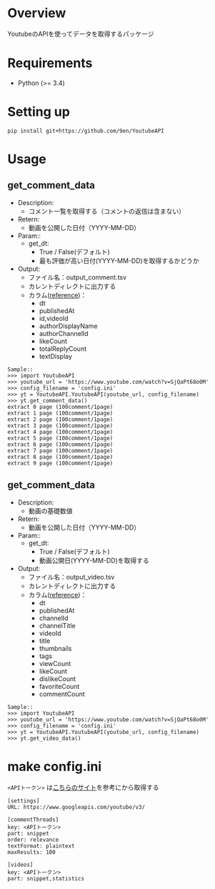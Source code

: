 # Overview
YoutubeのAPIを使ってデータを取得するパッケージ

# Requirements

* Python (>= 3.4)

# Setting up
```
pip install git+https://github.com/9en/YoutubeAPI
```

# Usage
## get_comment_data
* Description:
    * コメント一覧を取得する（コメントの返信は含まない）
* Retern:
    * 動画を公開した日付（YYYY-MM-DD）
* Param::
    * get_dt:
        * True / False(デフォルト)
        * 最も評価が高い日付(YYYY-MM-DD)を取得するかどうか
* Output:
    * ファイル名：output_comment.tsv
    * カレントディレクトに出力する
    * カラム([reference](https://developers.google.com/youtube/v3/docs/comments))：
        * dt
        * publishedAt
        * id,videoId
        * authorDisplayName
        * authorChannelId
        * likeCount
        * totalReplyCount
        * textDisplay

```
Sample::
>>> import YoutubeAPI
>>> youtube_url = 'https://www.youtube.com/watch?v=SjQaPt68o0M'
>>> config_filename = 'config.ini'
>>> yt = YoutubeAPI.YoutubeAPI(youtube_url, config_filename)
>>> yt.get_comment_data()
extract 0 page (100comment/1page)
extract 1 page (100comment/1page)
extract 2 page (100comment/1page)
extract 3 page (100comment/1page)
extract 4 page (100comment/1page)
extract 5 page (100comment/1page)
extract 6 page (100comment/1page)
extract 7 page (100comment/1page)
extract 8 page (100comment/1page)
extract 9 page (100comment/1page)
```


## get_comment_data
* Description:
    * 動画の基礎数値
* Retern:
    * 動画を公開した日付（YYYY-MM-DD）
* Param::
    * get_dt:
        * True / False(デフォルト)
        * 動画公開日(YYYY-MM-DD)を取得する
* Output:
    * ファイル名：output_video.tsv
    * カレントディレクトに出力する
    * カラム([reference](https://developers.google.com/youtube/v3/docs/videos))：
        * dt
        * publishedAt
        * channelId
        * channelTitle
        * videoId
        * title
        * thumbnails
        * tags
        * viewCount
        * likeCount
        * dislikeCount
        * favoriteCount
        * commentCount

```
Sample::
>>> import YoutubeAPI
>>> youtube_url = 'https://www.youtube.com/watch?v=SjQaPt68o0M'
>>> config_filename = 'config.ini'
>>> yt = YoutubeAPI.YoutubeAPI(youtube_url, config_filename)
>>> yt.get_video_data()
```

# make config.ini
`<APIトークン>` は[こちらのサイト](https://developers.google.com/youtube/registering_an_application?hl=ja)を参考にから取得する
```
[settings]
URL: https://www.googleapis.com/youtube/v3/

[commentThreads]
key: <APIトークン>
part: snippet
order: relevance
textFormat: plaintext
maxResults: 100

[videos]
key: <APIトークン>
part: snippet,statistics
```


